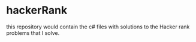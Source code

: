# hackerRank

this repository would contain the c# files with solutions to the Hacker rank problems that I solve.
